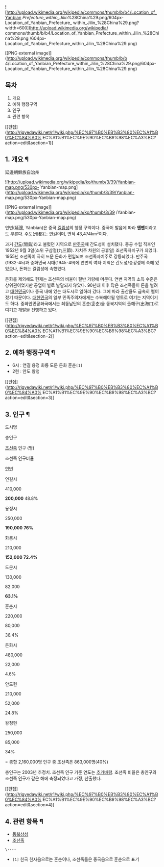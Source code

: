 ![http://upload.wikimedia.org/wikipedia/commons/thumb/b/b4/Location_of_Yanbian
_Prefecture_within_Jilin_%28China%29.png/604px-Location_of_Yanbian_Prefecture_
within_Jilin_%28China%29.png?width=600](http://upload.wikimedia.org/wikipedia/
commons/thumb/b/b4/Location_of_Yanbian_Prefecture_within_Jilin_%28China%29.png
/604px-Location_of_Yanbian_Prefecture_within_Jilin_%28China%29.png)

[[PNG external image]](http://upload.wikimedia.org/wikipedia/commons/thumb/b/b
4/Location_of_Yanbian_Prefecture_within_Jilin_%28China%29.png/604px-
Location_of_Yanbian_Prefecture_within_Jilin_%28China%29.png)

## 목차

    

1. 개요 
2. 예하 행정구역 
3. 인구 
4. 관련 항목 

[[편집](http://rigvedawiki.net/r1/wiki.php/%EC%97%B0%EB%B3%80%EC%A1%B0%EC%84%A0%
EC%A1%B1%EC%9E%90%EC%B9%98%EC%A3%BC?action=edit&section=1)]

## 1. 개요 ¶

延邊朝鮮族自治州

  

![http://upload.wikimedia.org/wikipedia/ko/thumb/3/39/Yanbian-map.png/530px-
Yanbian-map.png](http://upload.wikimedia.org/wikipedia/ko/thumb/3/39/Yanbian-
map.png/530px-Yanbian-map.png)

[[PNG external image]](http://upload.wikimedia.org/wikipedia/ko/thumb/3/39
/Yanbian-map.png/530px-Yanbian-map.png)

  

연변(延邊, Yánbían)은 중국 [길림성](%EA%B8%B8%EB%A6%BC%EC%84%B1.md)의 행정 구역이다. 중국어 발음에
따라 **옌볜**이라고도 부른다. 주도(州都)는 [연길](%EC%97%B0%EA%B8%B8.md)이며, 면적 43,474km²이다.

  

과거 [간도](%EA%B0%84%EB%8F%84.md)(間島)라고 불렸던 지역으로
[만주국](%EB%A7%8C%EC%A3%BC%EA%B5%AD.md)때 간도성이 설치됐다. 중공 수립 직후인 1952년 9월 3일(소위
구삼절(九三節). 자치주 차원의 공휴일) 조선족자치구가 되었다. 1955년 조선족이 극히 드문 돈화가 편입되며 조선족자치주로 강등되었다.
만주국(1932-45)과 중화민국 시대(1945-49)에 연변의 여타 지역은 간도성/송강성에 속해 있었으나, 돈화는 길림성에 속했었다.

  

돈화를 제외해도 현재는 조선족의 비율이 절반 가량에 머문다. 연변 지역의 소득 수준은 상위권이었지만 공업이 별로 발달되지 않았다. 90년대
이후 많은 조선족들이 돈을 벌려고 [대한민국](%EB%8C%80%ED%95%9C%EB%AF%BC%EA%B5%AD.md)이나 중국 내에
있는 대도시로 일하러 갔다. 그에 따라 출산율도 급속히 떨어졌기 때문이다.
[대한민국](%EB%8C%80%ED%95%9C%EB%AF%BC%EA%B5%AD.md)의 일부 민족주의자에게는 수복해야될 영토로 여기는
지역이기도 하다. 중화인민공화국에서는 최동남단의 혼춘(훈춘)을 동북지역의 출해구(出海口)로 여기고 개발을 진행하고 있다.

  

[[편집](http://rigvedawiki.net/r1/wiki.php/%EC%97%B0%EB%B3%80%EC%A1%B0%EC%84%A0%
EC%A1%B1%EC%9E%90%EC%B9%98%EC%A3%BC?action=edit&section=2)]

## 2. 예하 행정구역 ¶

  * 6시 : 연길 용정 화룡 도문 돈화 훈춘`[1]`
  * 2현 : 안도 왕청  

[[편집](http://rigvedawiki.net/r1/wiki.php/%EC%97%B0%EB%B3%80%EC%A1%B0%EC%84%A0%
EC%A1%B1%EC%9E%90%EC%B9%98%EC%A3%BC?action=edit&section=3)]

## 3. 인구 ¶

도시명

총인구

[조선족](%EC%A1%B0%EC%84%A0%EC%A1%B1.md) 인구 (명)

조선족 인구비율

[연변](%EC%97%B0%EB%B3%80.md)

연길시

410,000

**200,000**
48.8%

용정시

250,000

**190,000**
**76%**

화룡시

210,000

**152,000**
**72.4%**

도문시

130,000

82.000

**63.1%**

훈춘시

220,000

80,000

36.4%

돈화시

480,000

22,000

4.6%

안도현

210,000

52,000

24.8%

왕청현

250,000

85,000

34%

  
= 총합 2,160,000명 인구 중 조선족은 863,000명(40%)

  

총인구는 2003년 추정치. 조선족 인구 기준 연도는
[추가바람](%EC%B6%94%EA%B0%80%EB%B0%94%EB%9E%8C.md). 조선족 비율은 총인구와 조선족 인구가 같은 해에
측정되었다고 가정, 산출했다.

  

[[편집](http://rigvedawiki.net/r1/wiki.php/%EC%97%B0%EB%B3%80%EC%A1%B0%EC%84%A0%
EC%A1%B1%EC%9E%90%EC%B9%98%EC%A3%BC?action=edit&section=4)]

## 4. 관련 항목 ¶

  * [동북삼성](%EB%8F%99%EB%B6%81%EC%82%BC%EC%84%B1.md)
  * [조선족](%EC%A1%B0%EC%84%A0%EC%A1%B1.md)

`\----`

  * `[1]` 한국 한자음으로는 혼춘이나, 조선족들은 중국음으로 훈춘으로 표기

